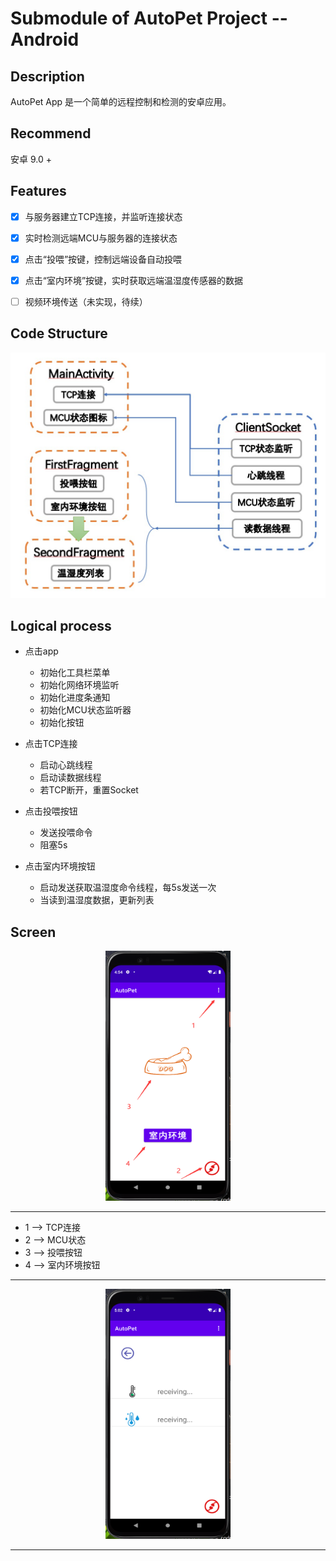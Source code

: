 # Submodule of AutoPet Project -- Android


## Description
AutoPet App 是一个简单的远程控制和检测的安卓应用。

## Recommend
安卓 9.0 + 

## Features

- [x] 与服务器建立TCP连接，并监听连接状态
- [x] 实时检测远端MCU与服务器的连接状态
- [x] 点击“投喂”按键，控制远端设备自动投喂
- [x] 点击“室内环境”按键，实时获取远端温湿度传感器的数据
- [ ] 视频环境传送（未实现，待续）


## Code Structure

![code_structure](https://github.com/Rick0514/AutoPet-Android/blob/main/img/code_structure.jpg)


## Logical process

* 点击app
    * 初始化工具栏菜单
    * 初始化网络环境监听
    * 初始化进度条通知
    * 初始化MCU状态监听器
    * 初始化按钮

* 点击TCP连接
    * 启动心跳线程
    * 启动读数据线程
    * 若TCP断开，重置Socket

* 点击投喂按钮
    * 发送投喂命令
    * 阻塞5s

* 点击室内环境按钮
    * 启动发送获取温湿度命令线程，每5s发送一次
    * 当读到温湿度数据，更新列表


## Screen

<center><img src="https://github.com/Rick0514/AutoPet-Android/blob/main/img/app1.png" alt="app1" width="200" height="400"/></center>


---
* 1 --> TCP连接
* 2 --> MCU状态
* 3 --> 投喂按钮
* 4 --> 室内环境按钮

---

<center><img src="https://github.com/Rick0514/AutoPet-Android/blob/main/img/app2.png" alt="app2" width="200" height="400"/></center>

---

